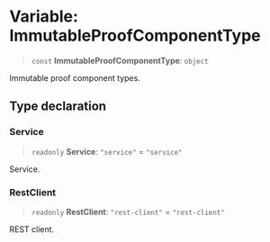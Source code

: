 # Variable: ImmutableProofComponentType

> `const` **ImmutableProofComponentType**: `object`

Immutable proof component types.

## Type declaration

### Service

> `readonly` **Service**: `"service"` = `"service"`

Service.

### RestClient

> `readonly` **RestClient**: `"rest-client"` = `"rest-client"`

REST client.
